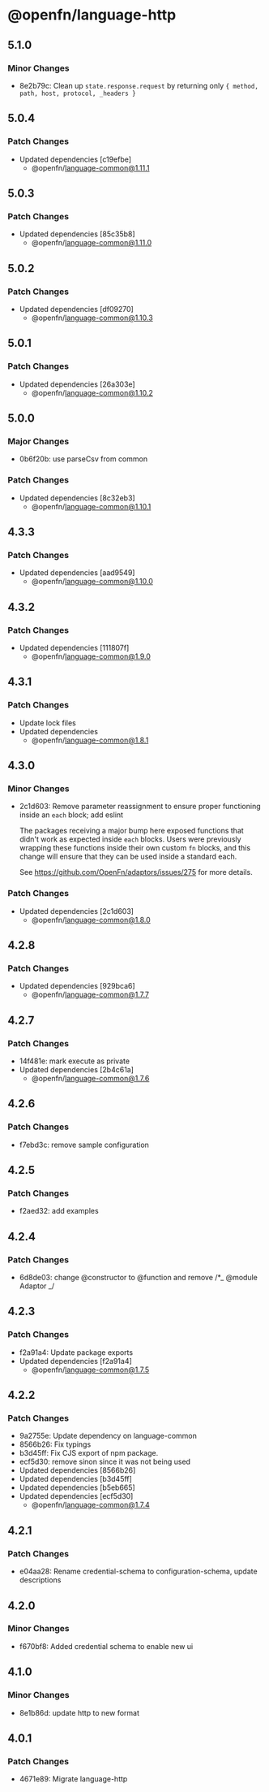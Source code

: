 # @openfn/language-http

## 5.1.0

### Minor Changes

- 8e2b79c: Clean up `state.response.request` by returning only
  `{ method, path, host, protocol, _headers }`

## 5.0.4

### Patch Changes

- Updated dependencies [c19efbe]
  - @openfn/language-common@1.11.1

## 5.0.3

### Patch Changes

- Updated dependencies [85c35b8]
  - @openfn/language-common@1.11.0

## 5.0.2

### Patch Changes

- Updated dependencies [df09270]
  - @openfn/language-common@1.10.3

## 5.0.1

### Patch Changes

- Updated dependencies [26a303e]
  - @openfn/language-common@1.10.2

## 5.0.0

### Major Changes

- 0b6f20b: use parseCsv from common

### Patch Changes

- Updated dependencies [8c32eb3]
  - @openfn/language-common@1.10.1

## 4.3.3

### Patch Changes

- Updated dependencies [aad9549]
  - @openfn/language-common@1.10.0

## 4.3.2

### Patch Changes

- Updated dependencies [111807f]
  - @openfn/language-common@1.9.0

## 4.3.1

### Patch Changes

- Update lock files
- Updated dependencies
  - @openfn/language-common@1.8.1

## 4.3.0

### Minor Changes

- 2c1d603: Remove parameter reassignment to ensure proper functioning inside an
  `each` block; add eslint

  The packages receiving a major bump here exposed functions that didn't work as
  expected inside `each` blocks. Users were previously wrapping these functions
  inside their own custom `fn` blocks, and this change will ensure that they can
  be used inside a standard each.

  See https://github.com/OpenFn/adaptors/issues/275 for more details.

### Patch Changes

- Updated dependencies [2c1d603]
  - @openfn/language-common@1.8.0

## 4.2.8

### Patch Changes

- Updated dependencies [929bca6]
  - @openfn/language-common@1.7.7

## 4.2.7

### Patch Changes

- 14f481e: mark execute as private
- Updated dependencies [2b4c61a]
  - @openfn/language-common@1.7.6

## 4.2.6

### Patch Changes

- f7ebd3c: remove sample configuration

## 4.2.5

### Patch Changes

- f2aed32: add examples

## 4.2.4

### Patch Changes

- 6d8de03: change @constructor to @function and remove /\*_ @module Adaptor _/

## 4.2.3

### Patch Changes

- f2a91a4: Update package exports
- Updated dependencies [f2a91a4]
  - @openfn/language-common@1.7.5

## 4.2.2

### Patch Changes

- 9a2755e: Update dependency on language-common
- 8566b26: Fix typings
- b3d45ff: Fix CJS export of npm package.
- ecf5d30: remove sinon since it was not being used
- Updated dependencies [8566b26]
- Updated dependencies [b3d45ff]
- Updated dependencies [b5eb665]
- Updated dependencies [ecf5d30]
  - @openfn/language-common@1.7.4

## 4.2.1

### Patch Changes

- e04aa28: Rename credential-schema to configuration-schema, update descriptions

## 4.2.0

### Minor Changes

- f670bf8: Added credential schema to enable new ui

## 4.1.0

### Minor Changes

- 8e1b86d: update http to new format

## 4.0.1

### Patch Changes

- 4671e89: Migrate language-http
